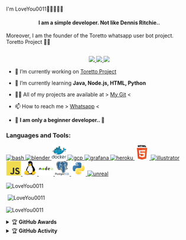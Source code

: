 <br>I'm LoveYou0011🎩🔨👮🏻‍♂️</h1>
<h4 align="center">I am a simple developer. Not like Dennis Ritchie..</h3>
<h7 align="left">Moreover, I am the founder of the Toretto whatsapp user bot project. <br>Toretto Project 🚶‍♂️</h7>

##
<p align="center">
  <a href="https://github.com/LoveYou0011/Toretto">
    <img src="https://komarev.com/ghpvc/?username=LoveYou0011&label=Profile%20views&color=ff69b4&label=Profile+Views&style=plastic">

  </a>
  <a href="https://github.com/LoveYou0011/Toretto?tab=stars">
    <img src="https://img.shields.io/github/stars/LoveYou0011?color=ff69b4&label=Stars&style=plastic">

  </a>
  <a href="https://github.com/LoveYou0011?tab=followers">
    <img src="https://img.shields.io/github/followers/LoveYou0011?color=ff69b4&label=Followers&style=plastic">

  </a>
</p>


- 🔭 I’m currently working on [Toretto Project](https://github.com/LoveYou0011/Toretto)

- 🌱 I’m currently learning **Java, Node.js, HTML, Python**

- 👨‍💻 All of my projects are available at > [My Git](https://github.com/LoveYou0011/) <

- 📫 How to reach me > [Whatsapp](https://wa.me/917909139146) <

- 💫 **I am only a beginner developer.. 🌆**


<h3 align="left">Languages and Tools:</h3>
<p align="left"> <a href="https://www.gnu.org/software/bash/" target="_blank"> <img src="https://www.vectorlogo.zone/logos/gnu_bash/gnu_bash-icon.svg" alt="bash" width="40" height="40"/> </a> <a href="https://www.blender.org/" target="_blank"> <img src="https://download.blender.org/branding/community/blender_community_badge_white.svg" alt="blender" width="40" height="40"/> </a> <a href="https://www.docker.com/" target="_blank"> <img src="https://raw.githubusercontent.com/devicons/devicon/master/icons/docker/docker-original-wordmark.svg" alt="docker" width="40" height="40"/> </a> <a href="https://cloud.google.com" target="_blank"> <img src="https://www.vectorlogo.zone/logos/google_cloud/google_cloud-icon.svg" alt="gcp" width="40" height="40"/> </a> <a href="https://grafana.com" target="_blank"> <img src="https://www.vectorlogo.zone/logos/grafana/grafana-icon.svg" alt="grafana" width="40" height="40"/> </a> <a href="https://heroku.com" target="_blank"> <img src="https://www.vectorlogo.zone/logos/heroku/heroku-icon.svg" alt="heroku" width="40" height="40"/> </a> <a href="https://www.w3.org/html/" target="_blank"> <img src="https://raw.githubusercontent.com/devicons/devicon/master/icons/html5/html5-original-wordmark.svg" alt="html5" width="40" height="40"/> </a> <a href="https://www.adobe.com/in/products/illustrator.html" target="_blank"> <img src="https://www.vectorlogo.zone/logos/adobe_illustrator/adobe_illustrator-icon.svg" alt="illustrator" width="40" height="40"/> </a> <a href="https://developer.mozilla.org/en-US/docs/Web/JavaScript" target="_blank"> <img src="https://raw.githubusercontent.com/devicons/devicon/master/icons/javascript/javascript-original.svg" alt="javascript" width="40" height="40"/> </a> <a href="https://www.linux.org/" target="_blank"> <img src="https://raw.githubusercontent.com/devicons/devicon/master/icons/linux/linux-original.svg" alt="linux" width="40" height="40"/> </a> <a href="https://nodejs.org" target="_blank"> <img src="https://raw.githubusercontent.com/devicons/devicon/master/icons/nodejs/nodejs-original-wordmark.svg" alt="nodejs" width="40" height="40"/> </a> <a href="https://www.postgresql.org" target="_blank"> <img src="https://raw.githubusercontent.com/devicons/devicon/master/icons/postgresql/postgresql-original-wordmark.svg" alt="postgresql" width="40" height="40"/> </a> <a href="https://www.python.org" target="_blank"> <img src="https://raw.githubusercontent.com/devicons/devicon/master/icons/python/python-original.svg" alt="python" width="40" height="40"/> </a> <a href="https://unrealengine.com/" target="_blank"> <img src="https://raw.githubusercontent.com/kenangundogan/fontisto/036b7eca71aab1bef8e6a0518f7329f13ed62f6b/icons/svg/brand/unreal-engine.svg" alt="unreal" width="40" height="40"/> </a> </p>

<p><img align="center" src="https://github-readme-stats.vercel.app/api/top-langs?username=LoveYou0011&show_icons=true&layout=compact&theme=highcontrast" alt="LoveYou0011" /></p>

<p>&nbsp;<img align="center" src="https://github-readme-stats.vercel.app/api?username=LoveYou0011&show_icons=true&theme=highcontrast" alt="LoveYou0011" /></p>

<p><img align="center" src="https://github-readme-streak-stats.herokuapp.com/?user=LoveYou0011&theme=highcontrast" alt="LoveYou0011" /></p>
</details>

<details>
    <summary>&#127942 <b>GitHub Awards</b></summary><br/>

![Github Trophy](https://github-profile-trophy.vercel.app/?username=LoveYou0011)

</details>

<details>
    <summary>&#127942 <b>GitHub Activity</b></summary><br/>

![Metrics](https://metrics.lecoq.io/LoveYou0011?template=classic&followup=1&isocalendar=1&languages=1&isocalendar.duration=half-year&config.timezone=IndiaStandardTime%2FIstanbul)

[![News](https://github-readme-stats.vercel.app/api/pin/?username=LoveYou0011&theme=highcontrast&repo=Toretto)](https://github.com/LoveYou0011/Toretto)

</details>


